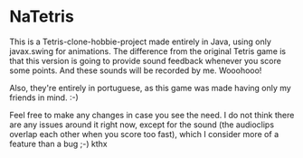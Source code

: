 NaTetris
========

This is a Tetris-clone-hobbie-project made entirely in Java, using only javax.swing for animations. The difference from the original Tetris game is that this version is going to provide sound feedback whenever you score some points. And these sounds will be recorded by me. Wooohooo!

Also, they're entirely in portuguese, as this game was made having only my friends in mind. :-)

Feel free to make any changes in case you see the need. I do not think there are any issues around it right now, except for the sound (the audioclips overlap each other when you score too fast), which I consider more of a feature than a bug ;-) kthx

